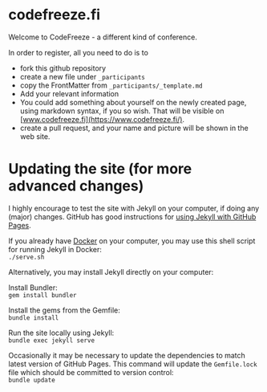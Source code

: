 codefreeze.fi
=============

Welcome to CodeFreeze - a different kind of conference.

In order to register, all you need to do is to

 * fork this github repository
 * create a new file under <code>_participants</code>
 * copy the FrontMatter from <code>_participants/_template.md</code>
 * Add your relevant information
 * You could add something about yourself on the newly created page, using markdown syntax, if you so wish. That will be visible on [www.codefreeze.fi](https://www.codefreeze.fi/).
 * create a pull request, and your name and picture will be shown in the web site.

Updating the site (for more advanced changes)
================

I highly encourage to test the site with Jekyll on your computer, if doing any (major) changes. GitHub has good instructions for [using Jekyll with GitHub Pages](https://help.github.com/en/articles/using-jekyll-as-a-static-site-generator-with-github-pages).

If you already have [Docker](https://www.docker.com/) on your computer, you may use this shell script for running Jekyll in Docker:  
`./serve.sh`

Alternatively, you may install Jekyll directly on your computer:

Install Bundler:  
`gem install bundler`

Install the gems from the Gemfile:  
`bundle install`

Run the site locally using Jekyll:  
`bundle exec jekyll serve`

Occasionally it may be necessary to update the dependencies to match latest version of GitHub Pages. This command will update the `Gemfile.lock` file which should be committed to version control:  
`bundle update`
